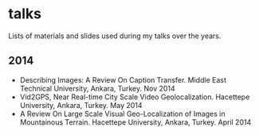 talks
=====

Lists of materials and slides used during my talks over the years.

## 2014
- Describing Images: A Review On Caption Transfer. Middle East Technical University, Ankara, Turkey. Nov 2014
- Vid2GPS, Near Real-time City Scale Video Geolocalization. Hacettepe University, Ankara, Turkey. May 2014
- A Review On Large Scale Visual Geo-Localization of Images in Mountainous Terrain. Hacettepe University, Ankara, Turkey. April 2014
